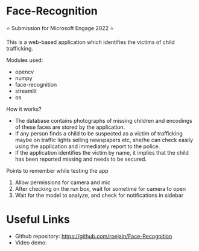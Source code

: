 # Face-Recognition
⭐ Submission for Microsoft Engage 2022 ⭐

This is a web-based application which identifies the victims of child trafficking.


Modules used: 
* opencv
* numpy
* face-recognition
* streamlit
* os


How it works?
* The database contains photographs of missing children and encodings of these faces are stored by the application.
* If any person finds a child to be suspected as a victim of trafficking maybe on traffic lights selling newspapers etc, she/he can check easily using the application     and immediately report to the police.
* If the application identifies the victim by name, it implies that the child has been reported missing and needs to be secured.

Points to remember while testing the app
1. Allow permissions for camera and mic
2. After checking on the run box, wait for sometime for camera to open
3. Wait for the model to analyze, and check for notifications in sidebar

# Useful Links
* Github repository: https://github.com/roejain/Face-Recognition
* Video demo: 
